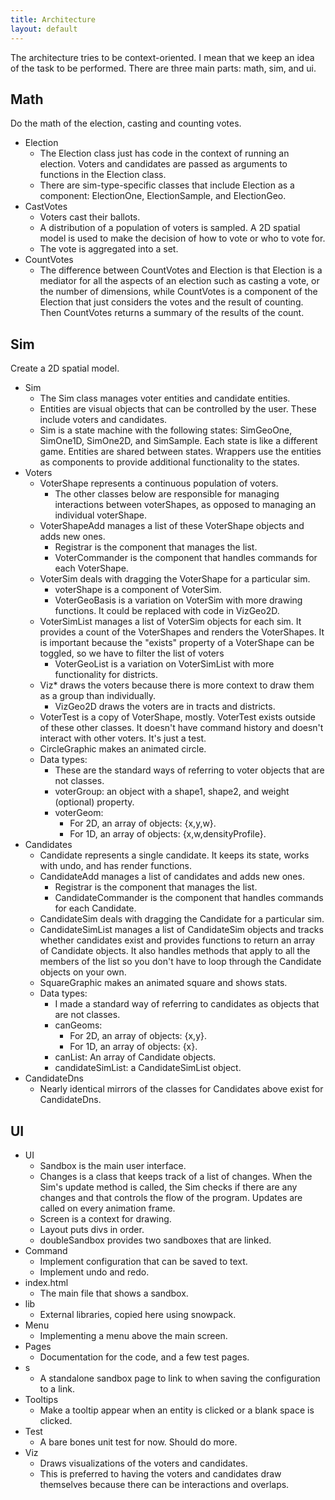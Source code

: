 ```yaml
---
title: Architecture
layout: default
---
```


The architecture tries to be context-oriented. I mean that we keep an idea of the task to be performed. There are three main parts: math, sim, and ui.

## Math

Do the math of the election, casting and counting votes.

* Election
    * The Election class just has code in the context of running an election. Voters and candidates are passed as arguments to functions in the Election class. 
    * There are sim-type-specific classes that include Election as a component: ElectionOne, ElectionSample, and ElectionGeo.
* CastVotes
    * Voters cast their ballots. 
    * A distribution of a population of voters is sampled. A 2D spatial model is used to make the decision of how to vote or who to vote for. 
    * The vote is aggregated into a set. 
* CountVotes
    * The difference between CountVotes and Election is that Election is a mediator for all the aspects of an election such as casting a vote, or the number of dimensions, while CountVotes is a component of the Election that just considers the votes and the result of counting. Then CountVotes returns a summary of the results of the count.

## Sim

Create a 2D spatial model.

* Sim
    * The Sim class manages voter entities and candidate entities.
    * Entities are visual objects that can be controlled by the user. These include voters and candidates.
    * Sim is a state machine with the following states: SimGeoOne, SimOne1D, SimOne2D, and SimSample. Each state is like a different game. Entities are shared between states. Wrappers use the entities as components to provide additional functionality to the states.
* Voters
    * VoterShape represents a continuous population of voters. 
        * The other classes below are responsible for managing interactions between voterShapes, as opposed to managing an individual voterShape.
    * VoterShapeAdd manages a list of these VoterShape objects and adds new ones. 
        * Registrar is the component that manages the list.
        * VoterCommander is the component that handles commands for each VoterShape.
    * VoterSim deals with dragging the VoterShape for a particular sim.
        * voterShape is a component of VoterSim.
        * VoterGeoBasis is a variation on VoterSim with more drawing functions. It could be replaced with code in VizGeo2D.
    * VoterSimList manages a list of VoterSim objects for each sim. It provides a count of the VoterShapes and renders the VoterShapes. It is important because the "exists" property of a VoterShape can be toggled, so we have to filter the list of voters
        * VoterGeoList is a variation on VoterSimList with more functionality for districts. 
    * Viz\* draws the voters because there is more context to draw them as a group than individually. 
        * VizGeo2D draws the voters are in tracts and districts.
    * VoterTest is a copy of VoterShape, mostly. VoterTest exists outside of these other classes. It doesn't have command history and doesn't interact with other voters. It's just a test.
    * CircleGraphic makes an animated circle.
    * Data types:
        * These are the standard ways of referring to voter objects that are not classes.
        * voterGroup: an object with a shape1, shape2, and weight (optional) property.
        * voterGeom: 
            * For 2D, an array of objects: {x,y,w}.
            * For 1D, an array of objects: {x,w,densityProfile}.
* Candidates
    * Candidate represents a single candidate. It keeps its state, works with undo, and has render functions.
    * CandidateAdd manages a list of candidates and adds new ones.
        * Registrar is the component that manages the list.
        * CandidateCommander is the component that handles commands for each Candidate.
    * CandidateSim deals with dragging the Candidate for a particular sim.
    * CandidateSimList manages a list of CandidateSim objects and tracks whether candidates exist and provides functions to return an array of Candidate objects. It also handles methods that apply to all the members of the list so you don't have to loop through the Candidate objects on your own.
    * SquareGraphic makes an animated square and shows stats.
    * Data types: 
        * I made a standard way of referring to candidates as objects that are not classes.
        * canGeoms: 
            * For 2D, an array of objects: {x,y}. 
            * For 1D, an array of objects: {x}.
        * canList: An array of Candidate objects.
        * candidateSimList: a CandidateSimList object.
* CandidateDns
    * Nearly identical mirrors of the classes for Candidates above exist for CandidateDns.

## UI

* UI
    * Sandbox is the main user interface.
    * Changes is a class that keeps track of a list of changes. When the Sim's update method is called, the Sim checks if there are any changes and that controls the flow of the program. Updates are called on every animation frame.
    * Screen is a context for drawing.
    * Layout puts divs in order.
    * doubleSandbox provides two sandboxes that are linked.
* Command
  * Implement configuration that can be saved to text.
  * Implement undo and redo.
* index.html
    * The main file that shows a sandbox.
* lib
    * External libraries, copied here using snowpack.
* Menu
    * Implementing a menu above the main screen.
* Pages
    * Documentation for the code, and a few test pages.
* s
    * A standalone sandbox page to link to when saving the configuration to a link.
* Tooltips
    * Make a tooltip appear when an entity is clicked or a blank space is clicked.
* Test
    * A bare bones unit test for now. Should do more.
* Viz
    * Draws visualizations of the voters and candidates.
    * This is preferred to having the voters and candidates draw themselves because there can be interactions and overlaps.